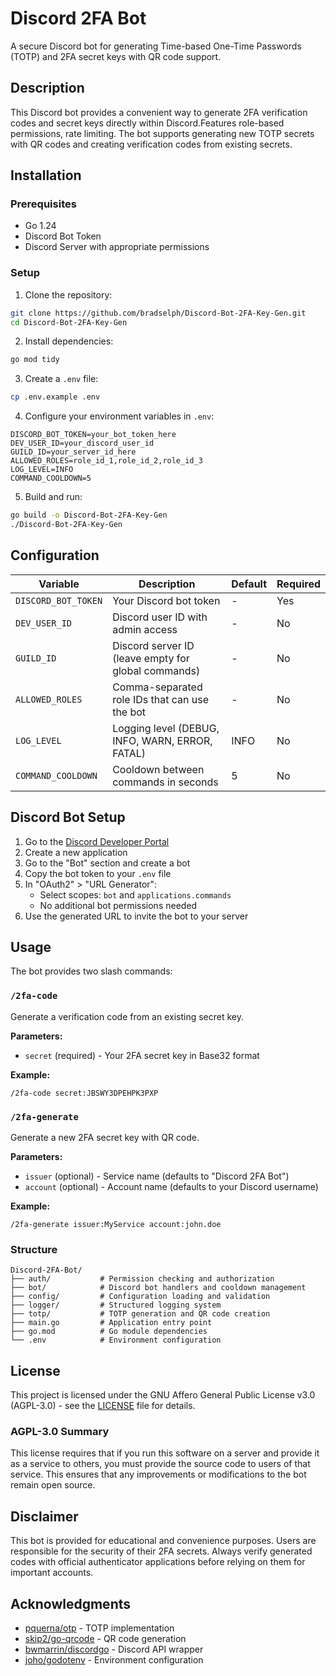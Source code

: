 # Discord 2FA Bot

A secure Discord bot for generating Time-based One-Time Passwords (TOTP) and 2FA secret keys with QR code support.

## Description

This Discord bot provides a convenient way to generate 2FA verification codes and secret keys directly within Discord.Features role-based permissions, rate limiting. The bot supports generating new TOTP secrets with QR codes and creating verification codes from existing secrets.

## Installation
### Prerequisites

- Go 1.24
- Discord Bot Token
- Discord Server with appropriate permissions

### Setup

1. Clone the repository:
```bash
git clone https://github.com/bradselph/Discord-Bot-2FA-Key-Gen.git
cd Discord-Bot-2FA-Key-Gen
```

2. Install dependencies:
```bash
go mod tidy
```

3. Create a `.env` file:
```bash
cp .env.example .env
```

4. Configure your environment variables in `.env`:
```env
DISCORD_BOT_TOKEN=your_bot_token_here
DEV_USER_ID=your_discord_user_id
GUILD_ID=your_server_id_here
ALLOWED_ROLES=role_id_1,role_id_2,role_id_3
LOG_LEVEL=INFO
COMMAND_COOLDOWN=5
```

5. Build and run:
```bash
go build -o Discord-Bot-2FA-Key-Gen
./Discord-Bot-2FA-Key-Gen
```

## Configuration

| Variable | Description | Default | Required |
|----------|-------------|---------|----------|
| `DISCORD_BOT_TOKEN` | Your Discord bot token | - | Yes |
| `DEV_USER_ID` | Discord user ID with admin access | - | No |
| `GUILD_ID` | Discord server ID (leave empty for global commands) | - | No |
| `ALLOWED_ROLES` | Comma-separated role IDs that can use the bot | - | No |
| `LOG_LEVEL` | Logging level (DEBUG, INFO, WARN, ERROR, FATAL) | INFO | No |
| `COMMAND_COOLDOWN` | Cooldown between commands in seconds | 5 | No |

## Discord Bot Setup

1. Go to the [Discord Developer Portal](https://discord.com/developers/applications)
2. Create a new application
3. Go to the "Bot" section and create a bot
4. Copy the bot token to your `.env` file
5. In "OAuth2" > "URL Generator":
    - Select scopes: `bot` and `applications.commands`
    - No additional bot permissions needed
6. Use the generated URL to invite the bot to your server

## Usage

The bot provides two slash commands:

### `/2fa-code`
Generate a verification code from an existing secret key.

**Parameters:**
- `secret` (required) - Your 2FA secret key in Base32 format

**Example:**
```
/2fa-code secret:JBSWY3DPEHPK3PXP
```

### `/2fa-generate`
Generate a new 2FA secret key with QR code.

**Parameters:**
- `issuer` (optional) - Service name (defaults to "Discord 2FA Bot")
- `account` (optional) - Account name (defaults to your Discord username)

**Example:**
```
/2fa-generate issuer:MyService account:john.doe
```
### Structure

```
Discord-2FA-Bot/
├── auth/           # Permission checking and authorization
├── bot/            # Discord bot handlers and cooldown management
├── config/         # Configuration loading and validation
├── logger/         # Structured logging system
├── totp/           # TOTP generation and QR code creation
├── main.go         # Application entry point
├── go.mod          # Go module dependencies
└── .env            # Environment configuration
```

## License

This project is licensed under the GNU Affero General Public License v3.0 (AGPL-3.0) - see the [LICENSE](LICENSE) file for details.

### AGPL-3.0 Summary

This license requires that if you run this software on a server and provide it as a service to others, you must provide the source code to users of that service. This ensures that any improvements or modifications to the bot remain open source.

## Disclaimer

This bot is provided for educational and convenience purposes. Users are responsible for the security of their 2FA secrets. Always verify generated codes with official authenticator applications before relying on them for important accounts.

## Acknowledgments

- [pquerna/otp](https://github.com/pquerna/otp) - TOTP implementation
- [skip2/go-qrcode](https://github.com/skip2/go-qrcode) - QR code generation
- [bwmarrin/discordgo](https://github.com/bwmarrin/discordgo) - Discord API wrapper
- [joho/godotenv](https://github.com/joho/godotenv) - Environment configuration